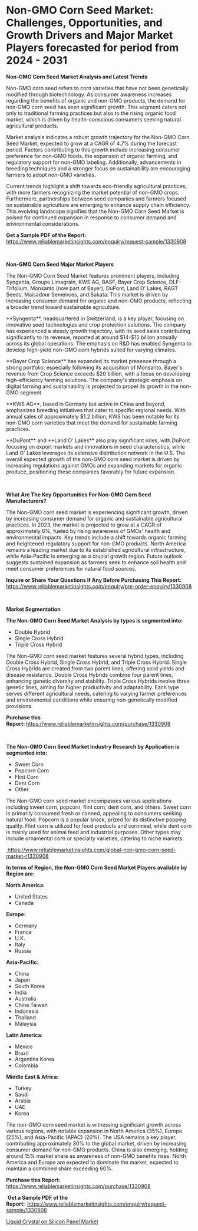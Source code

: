 <p><h1>Non-GMO Corn Seed Market: Challenges, Opportunities, and Growth Drivers and Major Market Players forecasted for period from 2024 - 2031</h1></p><p><strong>Non-GMO Corn Seed Market Analysis and Latest Trends</strong></p>
<p><p>Non-GMO corn seed refers to corn varieties that have not been genetically modified through biotechnology. As consumer awareness increases regarding the benefits of organic and non-GMO products, the demand for non-GMO corn seed has seen significant growth. This segment caters not only to traditional farming practices but also to the rising organic food market, which is driven by health-conscious consumers seeking natural agricultural products.</p><p>Market analysis indicates a robust growth trajectory for the Non-GMO Corn Seed Market, expected to grow at a CAGR of 4.7% during the forecast period. Factors contributing to this growth include increasing consumer preference for non-GMO foods, the expansion of organic farming, and regulatory support for non-GMO labeling. Additionally, advancements in breeding techniques and a stronger focus on sustainability are encouraging farmers to adopt non-GMO varieties.</p><p>Current trends highlight a shift towards eco-friendly agricultural practices, with more farmers recognizing the market potential of non-GMO crops. Furthermore, partnerships between seed companies and farmers focused on sustainable agriculture are emerging to enhance supply chain efficiency. This evolving landscape signifies that the Non-GMO Corn Seed Market is poised for continued expansion in response to consumer demand and environmental considerations.</p></p>
<p><strong>Get a Sample PDF of the Report:&nbsp;</strong> <a href="https://www.reliablemarketinsights.com/enquiry/request-sample/1330908?utm_campaign=2010&utm_medium=2&utm_source=Github&utm_content=ia&utm_term=31122024&utm_id=non-gmo-corn-seed">https://www.reliablemarketinsights.com/enquiry/request-sample/1330908</a></p>
<p>&nbsp;</p>
<p><strong>Non-GMO Corn Seed Major Market Players</strong></p>
<p><p>The Non-GMO Corn Seed Market features prominent players, including Syngenta, Groupe Limagrain, KWS AG, BASF, Bayer Crop Science, DLF-Trifolium, Monsanto (now part of Bayer), DuPont, Land O’ Lakes, RAGT Seeds, Maisadour Semences, and Sakata. This market is driven by increasing consumer demand for organic and non-GMO products, reflecting a broader trend toward sustainable agriculture.</p><p>**Syngenta**, headquartered in Switzerland, is a key player, focusing on innovative seed technologies and crop protection solutions. The company has experienced a steady growth trajectory, with its seed sales contributing significantly to its revenue, reported at around $14-$15 billion annually across its global operations. The emphasis on R&D has enabled Syngenta to develop high-yield non-GMO corn hybrids suited for varying climates.</p><p>**Bayer Crop Science** has expanded its market presence through a strong portfolio, especially following its acquisition of Monsanto. Bayer's revenue from Crop Science exceeds $20 billion, with a focus on developing high-efficiency farming solutions. The company's strategic emphasis on digital farming and sustainability is projected to propel its growth in the non-GMO segment.</p><p>**KWS AG**, based in Germany but active in China and beyond, emphasizes breeding initiatives that cater to specific regional needs. With annual sales of approximately $1.2 billion, KWS has been notable for its non-GMO corn varieties that meet the demand for sustainable farming practices.</p><p>**DuPont** and **Land O' Lakes** also play significant roles, with DuPont focusing on export markets and innovations in seed characteristics, while Land O' Lakes leverages its extensive distribution network in the U.S. The overall expected growth of the non-GMO corn seed market is driven by increasing regulations against GMOs and expanding markets for organic produce, positioning these companies favorably for future expansion.</p></p>
<p>&nbsp;</p>
<p><strong>What Are The Key Opportunities For Non-GMO Corn Seed Manufacturers?</strong></p>
<p><p>The Non-GMO corn seed market is experiencing significant growth, driven by increasing consumer demand for organic and sustainable agricultural practices. In 2023, the market is projected to grow at a CAGR of approximately 6%, fueled by rising awareness of GMOs' health and environmental impacts. Key trends include a shift towards organic farming and heightened regulatory support for non-GMO products. North America remains a leading market due to its established agricultural infrastructure, while Asia-Pacific is emerging as a crucial growth region. Future outlook suggests sustained expansion as farmers seek to enhance soil health and meet consumer preferences for natural food sources.</p></p>
<p><strong>Inquire or Share Your Questions If Any Before Purchasing This Report:</strong> <a href="https://www.reliablemarketinsights.com/enquiry/pre-order-enquiry/1330908?utm_campaign=2010&utm_medium=2&utm_source=Github&utm_content=ia&utm_term=31122024&utm_id=non-gmo-corn-seed">https://www.reliablemarketinsights.com/enquiry/pre-order-enquiry/1330908</a></p>
<p>&nbsp;</p>
<p><strong>Market Segmentation</strong></p>
<p><strong>The Non-GMO Corn Seed Market Analysis by types is segmented into:</strong></p>
<p><ul><li>Double Hybrid</li><li>Single Cross Hybrid</li><li>Triple Cross Hybrid</li></ul></p>
<p><p>The Non-GMO corn seed market features several hybrid types, including Double Cross Hybrid, Single Cross Hybrid, and Triple Cross Hybrid. Single Cross Hybrids are created from two parent lines, offering solid yields and disease resistance. Double Cross Hybrids combine four parent lines, enhancing genetic diversity and stability. Triple Cross Hybrids involve three genetic lines, aiming for higher productivity and adaptability. Each type serves different agricultural needs, catering to varying farmer preferences and environmental conditions while ensuring non-genetically modified provisions.</p></p>
<p><strong>Purchase this Report:&nbsp;</strong><a href="https://www.reliablemarketinsights.com/purchase/1330908?utm_campaign=2010&utm_medium=2&utm_source=Github&utm_content=ia&utm_term=31122024&utm_id=non-gmo-corn-seed">https://www.reliablemarketinsights.com/purchase/1330908</a></p>
<p>&nbsp;</p>
<p><strong>The Non-GMO Corn Seed Market Industry Research by Application is segmented into:</strong></p>
<p><ul><li>Sweet Corn</li><li>Popcorn Corn</li><li>Flint Corn</li><li>Dent Corn</li><li>Other</li></ul></p>
<p><p>The Non-GMO corn seed market encompasses various applications including sweet corn, popcorn, flint corn, dent corn, and others. Sweet corn is primarily consumed fresh or canned, appealing to consumers seeking natural food. Popcorn is a popular snack, prized for its distinctive popping quality. Flint corn is utilized for food products and cornmeal, while dent corn is mainly used for animal feed and industrial purposes. Other types may include ornamental corn or specialty varieties, catering to niche markets.</p></p>
<p><a href="https://www.reliablemarketinsights.com/global-non-gmo-corn-seed-market-r1330908?utm_campaign=2010&utm_medium=2&utm_source=Github&utm_content=ia&utm_term=31122024&utm_id=non-gmo-corn-seed">&nbsp;https://www.reliablemarketinsights.com/global-non-gmo-corn-seed-market-r1330908</a></p>
<p><strong>In terms of Region, the Non-GMO Corn Seed Market Players available by Region are:</strong></p>
<p>
    <p> <strong> North America: </strong>
        <ul>
            <li>United States</li>
            <li>Canada</li>
        </ul>
        </p> 
    <p> <strong> Europe: </strong>
        <ul>
            <li>Germany</li>
            <li>France</li>
            <li>U.K.</li>
            <li>Italy</li>
            <li>Russia</li>
        </ul>
        </p> 
    <p> <strong> Asia-Pacific: </strong>
        <ul>
            <li>China</li>
            <li>Japan</li>
            <li>South Korea</li>
            <li>India</li>
            <li>Australia</li>
            <li>China Taiwan</li>
            <li>Indonesia</li>
            <li>Thailand</li>
            <li>Malaysia</li>
        </ul>
        </p> 
    <p> <strong> Latin America: </strong>
        <ul>
            <li>Mexico</li>
            <li>Brazil</li>
            <li>Argentina Korea</li>
            <li>Colombia</li>
        </ul>
        </p> 
    <p> <strong> Middle East & Africa: </strong>
        <ul>
            <li>Turkey</li>
            <li>Saudi</li>
            <li>Arabia</li>
            <li>UAE</li>
            <li>Korea</li>
        </ul>
    </p>
    </p>
<p><p>The non-GMO corn seed market is witnessing significant growth across various regions, with notable expansion in North America (35%), Europe (25%), and Asia-Pacific (APAC) (20%). The USA remains a key player, contributing approximately 30% to the global market, driven by increasing consumer demand for non-GMO products. China is also emerging, holding around 15% market share as awareness of non-GMO benefits rises. North America and Europe are expected to dominate the market, expected to maintain a combined share exceeding 60%.</p></p>
<p><strong>Purchase this Report: </strong><a href="https://www.reliablemarketinsights.com/purchase/1330908?utm_campaign=2010&utm_medium=2&utm_source=Github&utm_content=ia&utm_term=31122024&utm_id=non-gmo-corn-seed">https://www.reliablemarketinsights.com/purchase/1330908</a></p>
<p>&nbsp;<strong>Get a Sample PDF of the Report:&nbsp;&nbsp;</strong><a href="https://www.reliablemarketinsights.com/enquiry/request-sample/1330908?utm_campaign=2010&utm_medium=2&utm_source=Github&utm_content=ia&utm_term=31122024&utm_id=non-gmo-corn-seed">https://www.reliablemarketinsights.com/enquiry/request-sample/1330908</a></p>
<p><strong></strong></p>
<p><p><a href="https://github.com/mahnoor2003/Market-Research-Report-List-6/blob/main/liquid-crystal-on-silicon-panel-market.md?utm_campaign=2010&utm_medium=2&utm_source=Github&utm_content=ia&utm_term=31122024&utm_id=non-gmo-corn-seed">Liquid Crystal on Silicon Panel Market</a></p></p>